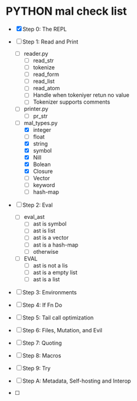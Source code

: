 # PYTHON mal check list
- [x] Step 0: The REPL
- [ ] Step 1: Read and Print
  - [ ] reader.py
    - [ ] read_str
    - [ ] tokenize
    - [ ] read_form
    - [ ] read_list
    - [ ] read_atom
    - [ ] Handle when tokeniyer retun no value
    - [ ] Tokenizer supports comments 
  - [ ] printer.py
    - [ ] pr_str
  - [ ] mal_types.py
    - [x] integer
    - [ ] float
    - [x] string
    - [x] symbol
    - [x] Nill
    - [x] Bolean
    - [x] Closure
    - [ ] Vector
    - [ ] keyword
    - [ ] hash-map
  
- [ ] Step 2: Eval
  - [ ] eval_ast
    - [ ] ast is symbol
    - [ ] ast is list
    - [ ] ast is a vector
    - [ ] ast is a hash-map
    - [ ] otherwise
  - [ ] EVAL
    - [ ] ast is not a lis
    - [ ] ast is a empty list
    - [ ] ast is a list
  
- [ ] Step 3: Environments
- [ ] Step 4: If Fn Do
- [ ] Step 5: Tail call optimization
- [ ] Step 6: Files, Mutation, and Evil
- [ ] Step 7: Quoting
- [ ] Step 8: Macros
- [ ] Step 9: Try
- [ ] Step A: Metadata, Self-hosting and Interop


- [ ]
